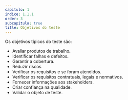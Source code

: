 ```yaml
---
capitulo: 1
indice: 1.1.1
order: 3
subcapitulo: true
title: Objetivos do teste
---
```


<p>Os objetivos típicos do teste são:</p>
<ul>
    <li>Avaliar produtos de trabalho.</li>
    <li>Identificar falhas e defeitos.</li>
    <li>Garantir a cobertura.</li>
    <li>Reduzir riscos.</li>
    <li>Verificar os requisitos e se foram atendidos.</li>
    <li>Verificar os requisitos contratuais, legais e normativos.</li>
    <li>Fornecer informações aos stakeholders.</li>
    <li>Criar confiança na qualidade.</li>
    <li>Validar o objeto de teste.</li>
</ul>
